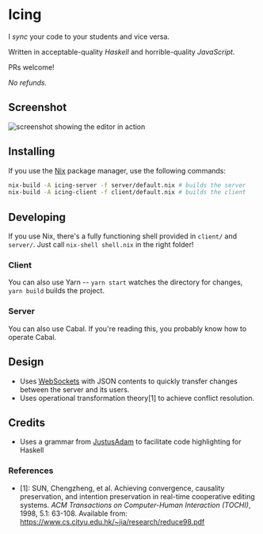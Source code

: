 # Icing

I _sync_ your code to your students and vice versa.

Written in acceptable-quality _Haskell_ and horrible-quality _JavaScript_.

PRs welcome!

_No refunds._

## Screenshot

![screenshot showing the editor in action](https://user-images.githubusercontent.com/11269173/111480859-b46ba480-8732-11eb-86ca-17ad4fa08870.png)

## Installing

If you use the [Nix](https://nixos.org/) package manager, use the following commands:
```sh
nix-build -A icing-server -f server/default.nix # builds the server
nix-build -A icing-client -f client/default.nix # builds the client
```

## Developing

If you use Nix, there's a fully functioning shell provided in `client/` and `server/`.
Just call `nix-shell shell.nix` in the right folder!

### Client

You can also use Yarn -- `yarn start` watches the directory for changes, `yarn build` builds the project.

### Server

You can also use Cabal. If you're reading this, you probably know how to operate Cabal.

## Design

* Uses [WebSockets](https://developer.mozilla.org/en-US/docs/Web/API/WebSockets_API) with JSON contents to quickly transfer changes between the server and its users.
* Uses operational transformation theory[1] to achieve conflict resolution.

## Credits

* Uses a grammar from [JustusAdam](https://github.com/JustusAdam/language-haskell) to facilitate code highlighting for Haskell

### References
* [1]: SUN, Chengzheng, et al. Achieving convergence, causality preservation, and intention preservation in real-time cooperative editing systems. _ACM Transactions on Computer-Human Interaction (TOCHI)_, 1998, 5.1: 63-108. Available from: https://www.cs.cityu.edu.hk/~jia/research/reduce98.pdf
